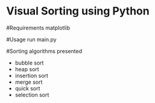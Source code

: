 # Visual Sorting using Python

#Requirements
matplotlib

#Usage
run main.py

#Sorting algorithms presented
- bubble sort
- heap sort
- insertion sort
- merge sort
- quick sort
- selection sort
